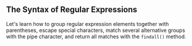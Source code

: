 ## The Syntax of Regular Expressions
Let's learn how to group regular expression elements together with parentheses, escape special characters, match several alternative groups with the pipe character, and return all matches with the `findall()` method.
